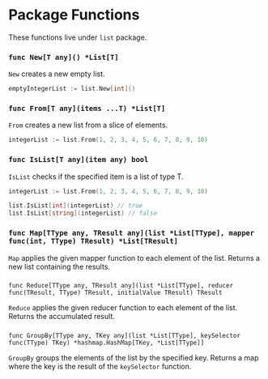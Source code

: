 # Package Functions

These functions live under `list` package.

### `func New[T any]() *List[T]`

`New` creates a new empty list.

```go
emptyIntegerList := list.New[int]()
```

### `func From[T any](items ...T) *List[T]`

`From` creates a new list from a slice of elements.

```go
integerList := list.From(1, 2, 3, 4, 5, 6, 7, 8, 9, 10)
```

### `func IsList[T any](item any) bool`

`IsList` checks if the specified item is a list of type T.

```go
integerList := list.From(1, 2, 3, 4, 5, 6, 7, 8, 9, 10)

list.IsList[int](integerList) // true
list.IsList[string](integerList) // false
```

### `func Map[TType any, TResult any](list *List[TType], mapper func(int, TType) TResult) *List[TResult]`

`Map` applies the given mapper function to each element of the list. Returns a new list containing the results.

###
`func Reduce[TType any, TResult any](list *List[TType], reducer func(TResult, TType) TResult, initialValue TResult) TResult`

`Reduce` applies the given reducer function to each element of the list. Returns the accumulated result.

###
`func GroupBy[TType any, TKey any](list *List[TType], keySelector func(TType) TKey) *hashmap.HashMap[TKey, *List[TType]]`

`GroupBy` groups the elements of the list by the specified key. Returns a map where the key is the result of the `keySelector` function.
